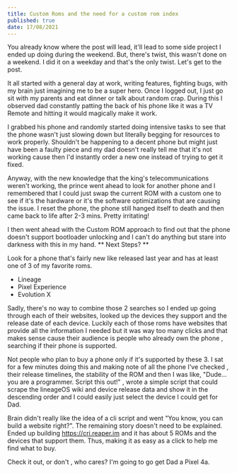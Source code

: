 ```yaml
---
title: Custom Roms and the need for a custom rom index
published: true
date: 17/08/2021
---
```


You already know where the post will lead, it'll lead to some side project I ended up doing during the weekend. But, there's twist, this wasn't done
on a weekend. I did it on a weekday and that's the only twist. Let's get to the post.

It all started with a general day at work, writing features, fighting bugs, with my brain just imagining me to be a super hero. Once I logged out, I
just go sit with my parents and eat dinner or talk about random crap. During this I observed dad constantly patting the back of his phone like it was
a TV Remote and hitting it would magically make it work.

I grabbed his phone and randomly started doing intensive tasks to see that the phone wasn't just slowing down but literally begging for resources to
work properly. Shouldn't be happening to a decent phone but might just have been a faulty piece and my dad doesn't really tell me that it's not
working cause then I'd instantly order a new one instead of trying to get it fixed.

Anyway, with the new knowledge that the king's telecommunications weren't working, the prince went ahead to look for another phone and I remembered
that I could just swap the current ROM with a custom one to see if it's the hardware or it's the software optimizations that are causing the issue. I
reset the phone, the phone still hanged itself to death and then came back to life after 2-3 mins. Pretty irritating!

I then went ahead with the Custom ROM approach to find out that the phone doesn't support bootloader unlocking and I can't do anything but stare into
darkness with this in my hand. ** Next Steps? **

Look for a phone that's fairly new like released last year and has at least one of 3 of my favorite roms.

- Lineage
- Pixel Experience
- Evolution X

Sadly, there's no way to combine those 2 searches so I ended up going through each of their websites, looked up the devices they support and the
release date of each device. Luckily each of those roms have websites that provide all the information I needed but it was way too many clicks and
that makes sense cause their audience is people who already own the phone , searching if their phone is supported.

Not people who plan to buy a phone only if it's supported by these 3. I sat for a few minutes doing this and making note of all the phone I've checked
, their release timelines, the stability of the ROM and then I was like, "Dude... you are a programmer. Script this out!" , wrote a simple script that
could scrape the lineageOS wiki and device release data and show it in the descending order and I could easily just select the device I could get for
Dad.

Brain didn't really like the idea of a cli script and went "You know, you can build a website right?". The remaining story doesn't need to be
explained. Ended up building https://cri.reaper.im and it has about 5 ROMs and the devices that support them. Thus, making it as easy as a click to
help me find what to buy.

Check it out, or don't , who cares? I'm going to go get Dad a Pixel 4a.
